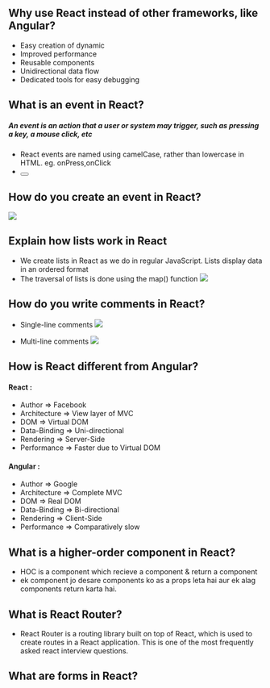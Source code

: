 ## Why use React instead of other frameworks, like Angular?
-  Easy creation of dynamic
-  Improved performance
-  Reusable components
-  Unidirectional data flow
-  Dedicated tools for easy debugging

## What is an event in React?
##### An event is an action that a user or system may trigger, such as pressing a key, a mouse click, etc
- React events are named using camelCase, rather than lowercase in HTML. eg. onPress,onClick
- <Button onPress={lightItUp} />

## How do you create an event in React?
![](https://www.simplilearn.com/ice9/free_resources_article_thumb/question-9.JPG)

##  Explain how lists work in React
- We create lists in React as we do in regular JavaScript. Lists display data in an ordered format
- The traversal of lists is done using the map() function
![](https://www.simplilearn.com/ice9/free_resources_article_thumb/const.JPG)


## How do you write comments in React?
- Single-line comments
![](https://www.simplilearn.com/ice9/free_resources_article_thumb/return.JPG)

- Multi-line comments
![](https://www.simplilearn.com/ice9/free_resources_article_thumb/multi-line.JPG)

## How is React different from Angular?
#### React :
- Author => Facebook
- Architecture => View layer of MVC
- DOM => Virtual DOM
- Data-Binding => Uni-directional
- Rendering => Server-Side
- Performance => Faster due to Virtual DOM

#### Angular :
- Author => Google
- Architecture => Complete MVC
- DOM => Real DOM
- Data-Binding => Bi-directional
- Rendering => Client-Side
- Performance => Comparatively slow

## What is a higher-order component in React?
- HOC is a component which recieve a component & return a component
- ek component jo desare components ko as a props leta hai aur ek alag components return karta hai.

## What is React Router?
- React Router is a routing library built on top of React, which is used to create routes in a React application. This is one of the most frequently asked react interview questions.

## What are forms in React?